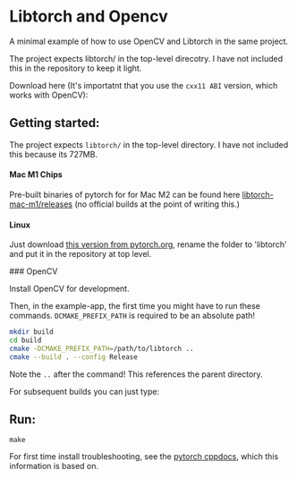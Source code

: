# Libtorch and Opencv

A minimal example of how to use OpenCV and Libtorch in the same project.

The project expects libtorch/ in the top-level direcotry. I have not included this in the repository to keep it light. 

Download here (It's importatnt that you use the `cxx11 ABI` version, which works with OpenCV):

## Getting started:

The project expects `libtorch/` in the top-level directory. I have not included this because its 727MB. 

#### Mac M1 Chips

Pre-built binaries of pytorch for for Mac M2 can be found here [libtorch-mac-m1/releases](https://github.com/mlverse/libtorch-mac-m1/releases) (no official builds at the point of writing this.) 

#### Linux

Just download [this version from pytorch.org](https://download.pytorch.org/libtorch/cpu/libtorch-cxx11-abi-shared-with-deps-1.13.0%2Bcpu.zip), rename the folder to 'libtorch' and put it in the repository at top level.
 
### OpenCV

Install OpenCV for development.

Then, in the example-app, the first time you might have to run these commands. 
 `DCMAKE_PREFIX_PATH` is required to be an absolute path!
 
```bash
mkdir build
cd build
cmake -DCMAKE_PREFIX_PATH=/path/to/libtorch ..
cmake --build . --config Release
```
Note the `..` after the command! This references the parent directory.

For subsequent builds you can just type: 

## Run:
```
make
```

For first time install troubleshooting, see the [pytorch cppdocs](https://pytorch.org/cppdocs/installing.html), which this information is based on.
